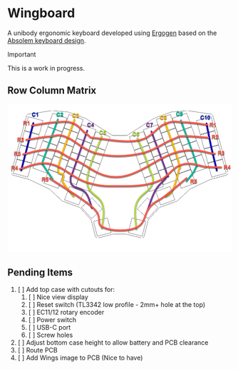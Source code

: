 # Wingboard
A unibody ergonomic keyboard developed using [Ergogen](https://github.com/ergogen/ergogen) based on the [Absolem keyboard design](https://zealot.hu/absolem/).

> [!IMPORTANT]
> This is a work in progress.

## Row Column Matrix
![Rows and Columns matrix](./images/row-column-matrix.png)

## Pending Items
1. [ ] Add top case with cutouts for:
    1. [ ] Nice view display
    2. [ ] Reset switch (TL3342 low profile - 2mm+ hole at the top)
    3. [ ] EC11/12 rotary encoder
    4. [ ] Power switch
    5. [ ] USB-C port
    6. [ ] Screw holes
 2. [ ] Adjust bottom case height to allow battery and PCB clearance
 3. [ ] Route PCB
 4. [ ] Add Wings image to PCB (Nice to have) 
